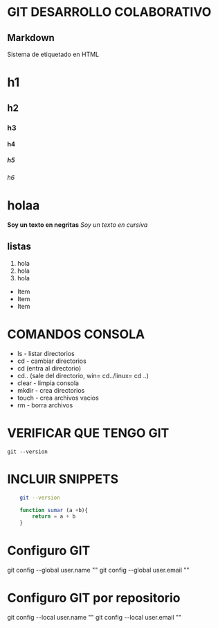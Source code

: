 # GIT DESARROLLO COLABORATIVO

## Markdown
Sistema de etiquetado en HTML

# h1
## h2
### h3
#### h4
##### h5
###### h6
<h1>holaa</h1>

**Soy un texto en negritas**
*Soy un texto en cursiva*

## listas
1. hola
2. hola
3. hola

* Item
* Item
* Item

# COMANDOS CONSOLA

* ls - listar directorios
* cd - cambiar directorios
* cd <directorio> (entra al directorio)
* cd.. (sale del directorio, win= cd../linux= cd ..)
* clear - limpia consola
* mkdir - crea directorios
* touch - crea archivos vacios
* rm - borra archivos

# VERIFICAR QUE TENGO GIT

    git --version

# INCLUIR SNIPPETS

```sh
    git --version
```

```js
    function sumar (a +b){
        return = a + b
    }
```

# Configuro GIT

git config --global user.name "<Nombre>"
git config --global user.email "<Email>"

# Configuro GIT por repositorio

git config --local user.name "<Nombre>"
git config --local user.email "<Email>"